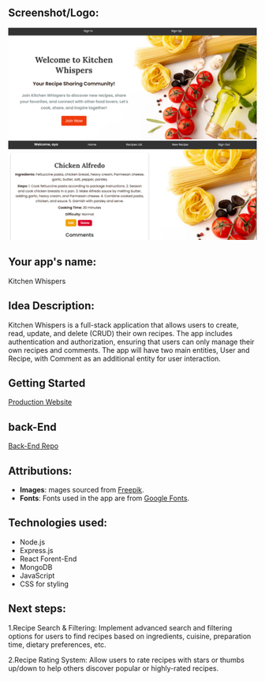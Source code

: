 ## Screenshot/Logo:
![Screenshot](./public/assets/Landing%20pagePNG.PNG)
![Screenshot](./public/assets/Home%20page.PNG)

## Your app's name:
Kitchen Whispers

## Idea Description:
Kitchen Whispers is a full-stack application that allows users to create, read, update, and delete (CRUD) their own recipes. The app includes authentication and authorization, ensuring that users can only manage their own recipes and comments. The app will have two main entities, User and Recipe, with Comment as an additional entity for user interaction.

## Getting Started
<a href="https://kitchen-whispers-front-end-nine.vercel.app/
"> Production Website</a>

## back-End 
<a href="https://github.com/Muhannedo/Kitchen-Whispers-Back-End"> Back-End Repo</a>

## Attributions: 
- **Images**: mages sourced from [Freepik](https://www.freepik.com).
- **Fonts**: Fonts used in the app are from [Google Fonts](https://fonts.google.com).


## Technologies used: 
- Node.js
- Express.js
- React Forent-End
- MongoDB 
- JavaScript
- CSS for styling

## Next steps: 

1.Recipe Search & Filtering: Implement advanced search and filtering options for users to find recipes based on ingredients, cuisine, preparation time, dietary preferences, etc.

2.Recipe Rating System: Allow users to rate recipes with stars or thumbs up/down to help others discover popular or highly-rated recipes.

